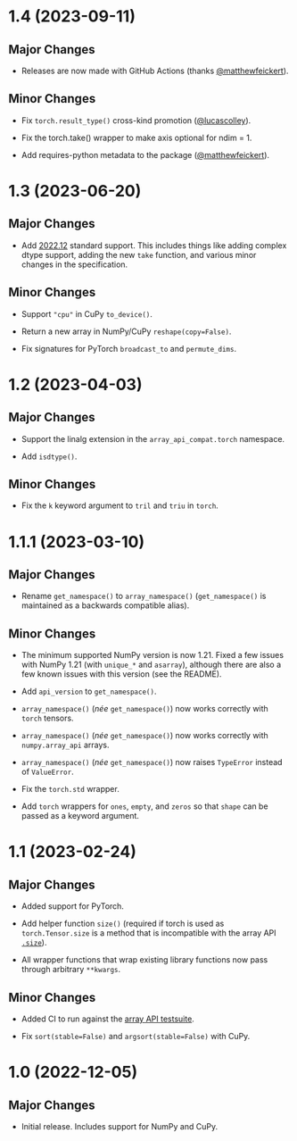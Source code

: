 # 1.4 (2023-09-11)

## Major Changes

- Releases are now made with GitHub Actions (thanks
  [@matthewfeickert](https://github.com/matthewfeickert)).

## Minor Changes

- Fix `torch.result_type()` cross-kind promotion
  ([@lucascolley](https://github.com/lucascolley)).

- Fix the torch.take() wrapper to make axis optional for ndim = 1.

- Add requires-python metadata to the package
  ([@matthewfeickert](https://github.com/matthewfeickert)).

# 1.3 (2023-06-20)

## Major Changes

- Add [2022.12](https://data-apis.org/array-api/2022.12/) standard support.
  This includes things like adding complex dtype support, adding the new
  `take` function, and various minor changes in the specification.

## Minor Changes

- Support `"cpu"` in CuPy `to_device()`.

- Return a new array in NumPy/CuPy `reshape(copy=False)`.

- Fix signatures for PyTorch `broadcast_to` and `permute_dims`.

# 1.2 (2023-04-03)

## Major Changes

- Support the linalg extension in the `array_api_compat.torch` namespace.

- Add `isdtype()`.

## Minor Changes

- Fix the `k` keyword argument to `tril` and `triu` in `torch`.

# 1.1.1 (2023-03-10)

## Major Changes

- Rename `get_namespace()` to `array_namespace()` (`get_namespace()` is
  maintained as a backwards compatible alias).

## Minor Changes

- The minimum supported NumPy version is now 1.21. Fixed a few issues with
  NumPy 1.21 (with `unique_*` and `asarray`), although there are also a few
  known issues with this version (see the README).

- Add `api_version` to `get_namespace()`.

- `array_namespace()` (*née* `get_namespace()`) now works correctly with
  `torch` tensors.

- `array_namespace()` (*née* `get_namespace()`) now works correctly with
  `numpy.array_api` arrays.

- `array_namespace()` (*née* `get_namespace()`) now raises `TypeError` instead
  of `ValueError`.

- Fix the `torch.std` wrapper.

- Add `torch` wrappers for `ones`, `empty`, and `zeros` so that `shape` can be
  passed as a keyword argument.

# 1.1 (2023-02-24)

## Major Changes

- Added support for PyTorch.

- Add helper function `size()` (required if torch is used as
  `torch.Tensor.size` is a method that is incompatible with the array API
  [`.size`](https://data-apis.org/array-api/latest/API_specification/generated/array_api.array.size.html#array_api.array.size)).

- All wrapper functions that wrap existing library functions now pass through
  arbitrary `**kwargs`.

## Minor Changes

- Added CI to run against the [array API testsuite](https://github.com/data-apis/array-api-tests).

- Fix `sort(stable=False)` and `argsort(stable=False)` with CuPy.

# 1.0 (2022-12-05)

## Major Changes

- Initial release. Includes support for NumPy and CuPy.
